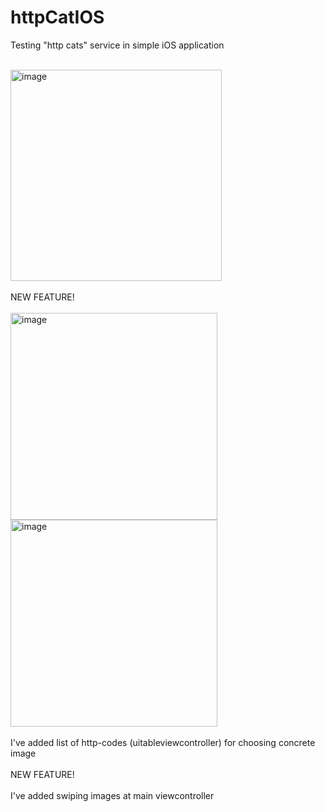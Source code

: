 # httpCatIOS
Testing "http cats" service in simple iOS application
<br><br>
 
<img width="338" alt="image" src="https://user-images.githubusercontent.com/46458667/215288807-c36d4527-ecec-446c-a886-d29e02b50649.png">
<br><br>
NEW FEATURE!
<br><br>
<img width="331" alt="image" src="https://user-images.githubusercontent.com/46458667/217090182-cf931334-e948-4dbb-a0c5-7ab0bb3e2b88.png">
<img width="331" alt="image" src="https://user-images.githubusercontent.com/46458667/217090247-45c0d692-f7ca-47bb-9bd4-ab6666db93c7.png">
<br><br>
I've added list of http-codes (uitableviewcontroller) for choosing concrete image
<br><br>
NEW FEATURE!
<br><br>
I've added swiping images at main viewcontroller
